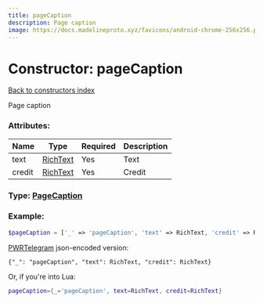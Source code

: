 ```yaml
---
title: pageCaption
description: Page caption
image: https://docs.madelineproto.xyz/favicons/android-chrome-256x256.png
---
```

# Constructor: pageCaption  
[Back to constructors index](index.md)



Page caption

### Attributes:

| Name     |    Type       | Required | Description |
|----------|---------------|----------|-------------|
|text|[RichText](../types/RichText.md) | Yes|Text|
|credit|[RichText](../types/RichText.md) | Yes|Credit|



### Type: [PageCaption](../types/PageCaption.md)


### Example:

```php
$pageCaption = ['_' => 'pageCaption', 'text' => RichText, 'credit' => RichText];
```  

[PWRTelegram](https://pwrtelegram.xyz) json-encoded version:

```
{"_": "pageCaption", "text": RichText, "credit": RichText}
```


Or, if you're into Lua:

```lua
pageCaption={_='pageCaption', text=RichText, credit=RichText}

```


